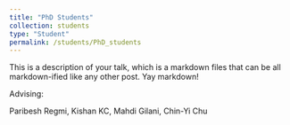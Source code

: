 ```yaml
---
title: "PhD Students"
collection: students
type: "Student"
permalink: /students/PhD_students
---
```


This is a description of your talk, which is a markdown files that can be all markdown-ified like any other post. Yay markdown!


Advising:

Paribesh Regmi, Kishan KC, Mahdi Gilani, Chin-Yi Chu
